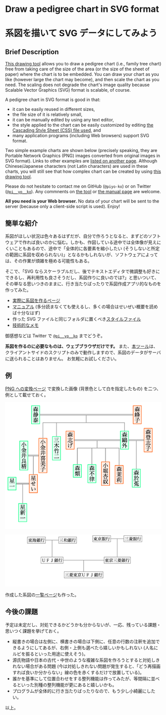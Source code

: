 # Draw a pedigree chart in SVG format
# 系図を描いて SVG データにしてみよう

## Brief Description
[This drawing tool](https://piyo-ko.github.io/pedigree/pedigree-en.html) allows you to draw a pedigree chart (i.e., family tree chart) free from taking care of the size of the area (or the size of the sheet of paper) where the chart is to be embedded.  You can draw your chart as you like (however large the chart may become), and then scale the chart as you need.  The scaling does not degrade the chart's image quality because Scalable Vector Graphics (SVG) format is scalable, of course. 

A pedigree chart in SVG format is good in that:

* it can be easily reused in different sizes, 
* the file size of it is relatively small, 
* it can be manually edited by using any text editor, 
* the style applied to the chart can be easily customized by editing [the Cascading Style Sheet (CSS) file used](https://piyo-ko.github.io/pedigree/pedigree_svg.css), and 
* many application programs (including Web browsers) support SVG format.

Two simple example charts are shown below (precisely speaking, they are Portable Network Graphics (PNG) images converted from original images in SVG format).  Links to other examples are [listed on another page](https://piyo-ko.github.io/fun/pedigree_examples_index.html).  Although Chinese/Japanese characters (not Latin characters) are used in these charts, you will still see that how complex chart can be created by using [this drawing tool](https://piyo-ko.github.io/pedigree/pedigree-en.html). 

Please do not hesitate to contact me on GitHub (`@piyo-ko`) or on Twitter ([`@pi__yo__ko`](https://twitter.com/pi__yo__ko)).
Any commnents on [the tool](https://piyo-ko.github.io/pedigree/pedigree-en.html) or [the manual page](https://piyo-ko.github.io/pedigree/manual_en.html) are welcome.

**All you need is your Web browser.**
No data of your chart will be sent to the server (because only a client-side script is used).
Enjoy!

## 簡単な紹介
系図がほしい状況は色々あるはずだが、自分で作ろうとなると、まずどのソフトウェアで作れば良いのかに悩む。しかも、作図している途中では全体像が見えにくいこともあるので、途中で「全体的に各要素を縮小したい (そうしないと所定の範囲に系図を収められない)」となるかもしれないが、ソフトウェアによっては、その作業が煩雑を極める可能性もある。

そこで、「SVG ならスケーラブルだし、後でテキストエディタで微調整も好きにできるし、再利用性も良さそうだし、系図作りに良いのでは?」と思いついて、その単なる思いつきのままに、行き当たりばったりで系図作成アプリ的なものを作ってみた。

* [実際に系図を作るページ](https://piyo-ko.github.io/pedigree/pedigree.html)
* [マニュアル](https://piyo-ko.github.io/pedigree/manual_ja.html) (多分読まなくても使えるし、多くの場合はせいぜい概要を読めば十分なはず)
* 作った SVG ファイルと同じフォルダに置くべき[スタイルファイル](https://piyo-ko.github.io/pedigree/pedigree_svg.css)
* [技術的なメモ](https://piyo-ko.github.io/pedigree/attributes.html)

御感想などは Twitter で [`@pi__yo__ko`](https://twitter.com/pi__yo__ko) までどうぞ。

**系図を作るのに必要なものは、ウェブブラウザだけです。**
また、[本ツール](https://piyo-ko.github.io/pedigree/pedigree.html)は、クライアントサイドのスクリプトのみで動作しますので、系図のデータがサーバに送られることはありません。
お気軽にお試しください。


## 例
[PNG への変換ページ](https://piyo-ko.github.io/tools/svg2png.html) で変換した画像 (背景色として白を指定したもの) を二つ、例として載せておく。

![森鷗外と星新一が親戚だよという家系図](mori_hoshi_white.png)

![三菱東京UFJ銀行の来歴](mufg_white.png)

作成した系図の[一覧ページ](https://piyo-ko.github.io/fun/pedigree_examples_index.html)も作った。

## 今後の課題

予定は未定だし、対処できるかどうかも分からないが、一応、残っている課題・思いつく課題を挙げておく。

* 縦書きの場合は左側に、横書きの場合は下側に、任意の行数の注釈を追加できるようにしてあるが、右側・上側も選べたら嬉しいかもしれない (人名にルビを振るといった用途に使えそう)。
* 源氏物語や日本の古代・中世のような複雑な系図を作ろうとすると対処しきれない場合がある問題 (今は対処しきれない問題が発生すると、「どう再描画すれば良いか分からない」線の色を赤くするだけで放置している)。
* 誰かを基準にして位置合わせをする整列機能は作ってみたが、等間隔に並べるといった別種の整列機能が更にあると嬉しいかも。
* プログラムが全体的に行き当たりばったりなので、もう少し小綺麗にしたい。

以上。

